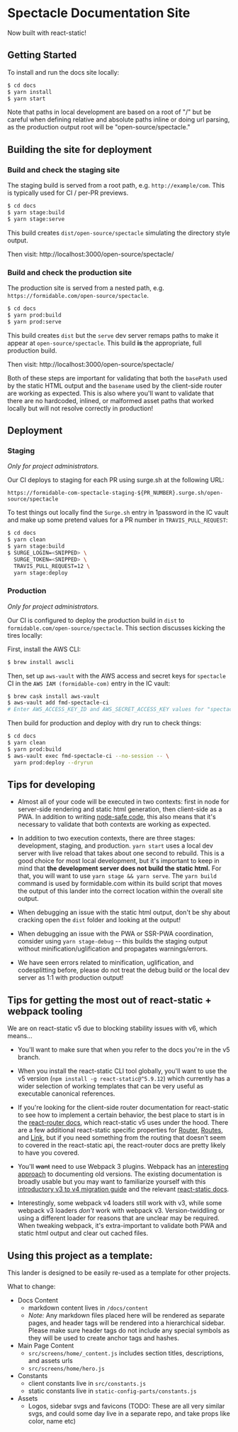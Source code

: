 # Spectacle Documentation Site

Now built with react-static!

## Getting Started

To install and run the docs site locally:

```sh
$ cd docs
$ yarn install
$ yarn start
```

Note that paths in local development are based on a root of "/" but be careful when defining relative and absolute paths
inline or doing url parsing, as the production output root will be "open-source/spectacle."

## Building the site for deployment

### Build and check the staging site

The staging build is served from a root path, e.g. `http://example/com`. This is typically used for CI / per-PR previews.

```sh
$ cd docs
$ yarn stage:build
$ yarn stage:serve
```

This build creates `dist/open-source/spectacle` simulating the directory style output.

Then visit: http://localhost:3000/open-source/spectacle/

### Build and check the production site

The production site is served from a nested path, e.g. `https://formidable.com/open-source/spectacle`.

```sh
$ cd docs
$ yarn prod:build
$ yarn prod:serve
```

This build creates `dist` but the `serve` dev server remaps paths to make it appear at `open-source/spectacle`. This build **is** the appropriate, full production build.

Then visit: http://localhost:3000/open-source/spectacle/

Both of these steps are important for validating that both the `basePath` used by the static HTML output and the `basename` used
by the client-side router are working as expected. This is also where you'll want to validate that there are no hardcoded, inlined, or malformed asset paths that worked locally but will not resolve correctly in production!

## Deployment

### Staging

_Only for project administrators._

Our CI deploys to staging for each PR using surge.sh at the following URL:

`https://formidable-com-spectacle-staging-${PR_NUMBER}.surge.sh/open-source/spectacle`

To test things out locally find the `Surge.sh` entry in 1password in the IC vault and make up some pretend values for a PR number in `TRAVIS_PULL_REQUEST`:

```sh
$ cd docs
$ yarn clean
$ yarn stage:build
$ SURGE_LOGIN=<SNIPPED> \
  SURGE_TOKEN=<SNIPPED> \
  TRAVIS_PULL_REQUEST=12 \
  yarn stage:deploy
```

### Production

_Only for project administrators._

Our CI is configured to deploy the production build in `dist` to `formidable.com/open-source/spectacle`. This section discusses kicking the tires locally:

First, install the AWS CLI:

```sh
$ brew install awscli
```

Then, set up `aws-vault` with the AWS access and secret keys for `spectacle` CI in the `AWS IAM (formidable-com)` entry in the IC vault:

```sh
$ brew cask install aws-vault
$ aws-vault add fmd-spectacle-ci
# Enter AWS_ACCESS_KEY_ID and AWS_SECRET_ACCESS_KEY values for "spectacle CI"
```

Then build for production and deploy with dry run to check things:

```sh
$ cd docs
$ yarn clean
$ yarn prod:build
$ aws-vault exec fmd-spectacle-ci --no-session -- \
  yarn prod:deploy --dryrun
```

## Tips for developing

- Almost all of your code will be executed in two contexts: first in node for server-side rendering and static html generation, then client-side as a PWA. In addition to writing [node-safe code](https://github.com/nozzle/react-static/blob/master/docs/concepts.md#writing-universal-node-safe-code), this also means that it's necessary to validate that both contexts are working as expected.

- In addition to two execution contexts, there are three stages: development, staging, and production. `yarn start` uses a local dev server with live reload that takes about one second to rebuild. This is a good choice for most local development, but it's important to keep in mind that **the development server does not build the static html.** For that, you will want to use `yarn stage && yarn serve`. The `yarn build` command is used by formidable.com within its build script that moves the output of this lander into the correct location within the overall site output.

- When debugging an issue with the static html output, don't be shy about cracking open the `dist` folder and looking at the output!

- When debugging an issue with the PWA or SSR-PWA coordination, consider using `yarn stage-debug` -- this builds the staging output without minification/uglification and propagates warnings/errors.

- We have seen errors related to minification, uglification, and codesplitting before, please do not treat the debug build or the local dev server as 1:1 with production output!

## Tips for getting the most out of react-static + webpack tooling

We are on react-static v5 due to blocking stability issues with v6, which means...

- You'll want to make sure that when you refer to the docs you're in the v5 branch.

- When you install the react-static CLI tool globally, you'll want to use the v5 version (`npm install -g react-static@^5.9.12`) which currently has a wider selection of working templates that can be very useful as executable canonical references.

- If you're looking for the client-side router documentation for react-static to see how to implement a certain behavior, the best place to start is in the [react-router docs](https://reacttraining.com/react-router/web/api/), which react-static v5 uses under the hood. There are a few additional react-static specific properties for [Router](https://github.com/nozzle/react-static/blob/v5/docs/components.md#router), [Routes](https://github.com/nozzle/react-static/blob/v5/docs/components.md#routes), and [Link](https://github.com/nozzle/react-static/blob/v5/docs/components.md#link), but if you need something from the routing that doesn't seem to covered in the react-static api, the react-router docs are pretty likely to have you covered.

- You'll ~~want~~ need to use Webpack 3 plugins. Webpack has an [interesting approach](https://github.com/webpack/webpack.js.org/issues/1854) to documenting old versions. The existing documentation is broadly usable but you may want to familiarize yourself with this [introductory v3 to v4 migration guide](https://webpack.js.org/migrate/4/) and the relevant [react-static docs](https://github.com/nozzle/react-static/blob/v5/docs/config.md#webpack).

- Interestingly, some webpack v4 loaders still work with v3, while some webpack v3 loaders _don't_ work with webpack v3. Version-twiddling or using a different loader for reasons that are unclear may be required. When tweaking webpack, it's extra-important to validate both PWA and static html output and clear out cached files.

## Using this project as a template:

This lander is designed to be easily re-used as a template for other projects.

What to change:

- Docs Content
  - markdown content lives in `/docs/content`
  - _Note:_ Any markdown files placed here will be rendered as separate pages, and header tags will be rendered into a hierarchical sidebar. Please make sure header tags do not include any special symbols as they will be used to create anchor tags and hashes.
- Main Page Content
  - `src/screens/home/_content.js` includes section titles, descriptions, and assets urls
  - `src/screens/home/hero.js`
- Constants
  - client constants live in `src/constants.js`
  - static constants live in `static-config-parts/constants.js`
- Assets
  - Logos, sidebar svgs and favicons (TODO: These are all very similar svgs, and could some day live in a separate repo, and take props like color, name etc)
